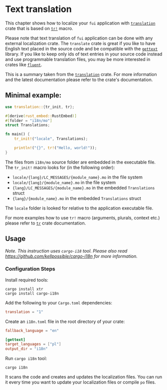 # Text translation

This chapter shows how to localize your `fui` application with [`translation`](https://crates.io/crates/translation) crate that is based on [`tr!`](https://crates.io/crates/tr) macro.

Please note that text translation of `fui` application can be done with any external localization crate. The `translate` crate is great if you like to have English text placed in the source code and be compatible with the [`gettext`](https://www.gnu.org/software/gettext/) library. If you like to keep only ids of text entries in your source code instead and use programmable translation files, you may be more interested in crates like [`fluent`](https://crates.io/crates/fluent).

This is a summary taken from the [`translation`](https://crates.io/crates/translation) crate. For more information and the latest documentation please refer to the crate's documentation.

## Minimal example:

```rust
use translation::{tr_init, tr};

#[derive(rust_embed::RustEmbed)]
#[folder = "i18n/mo"]
struct Translations;

fn main() {
    tr_init!("locale", Translations);

    println!("{}", tr!("Hello, world!"));
}
```

The files from `i18n/mo` source folder are embedded in the executable file. The `tr_init!` macro looks for (in the following order):
- `locale/{lang}/LC_MESSAGES/{module_name}.mo` in the file system
- `locale/{lang}/{module_name}.mo` in the file system
- `{lang}/LC_MESSAGES/{module_name}.mo` in the embedded `Translations` struct
- `{lang}/{module_name}.mo` in the embedded `Translations` struct  

The `locale` folder is looked for relative to the application executable file.

For more examples how to use `tr!` macro (arguments, plurals, context etc.) please refer to [`tr`](https://crates.io/crates/tr) crate documentation.

## Usage

_Note. This instruction uses `cargo-i18` tool. Please also read https://github.com/kellpossible/cargo-i18n for more information._ 

### Configuration Steps

Install required tools:

```shell script
cargo install xtr
cargo install cargo-i18n
```

Add the following to your `Cargo.toml` dependencies:

```toml
translation = "1"
```

Create an `i18n.toml` file in the root directory of your crate:
 
 ```toml
fallback_language = "en"

[gettext]
target_languages = ["pl"]
output_dir = "i18n"
```
 
Run `cargo i18n` tool:

```shell script
cargo i18n
``` 

It scans the code and creates and updates the localization files. You can run it every time you want to update your localization files or compile `po` files.
